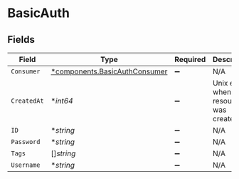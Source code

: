 # BasicAuth


## Fields

| Field                                                                         | Type                                                                          | Required                                                                      | Description                                                                   |
| ----------------------------------------------------------------------------- | ----------------------------------------------------------------------------- | ----------------------------------------------------------------------------- | ----------------------------------------------------------------------------- |
| `Consumer`                                                                    | [*components.BasicAuthConsumer](../../models/components/basicauthconsumer.md) | :heavy_minus_sign:                                                            | N/A                                                                           |
| `CreatedAt`                                                                   | **int64*                                                                      | :heavy_minus_sign:                                                            | Unix epoch when the resource was created.                                     |
| `ID`                                                                          | **string*                                                                     | :heavy_minus_sign:                                                            | N/A                                                                           |
| `Password`                                                                    | **string*                                                                     | :heavy_minus_sign:                                                            | N/A                                                                           |
| `Tags`                                                                        | []*string*                                                                    | :heavy_minus_sign:                                                            | N/A                                                                           |
| `Username`                                                                    | **string*                                                                     | :heavy_minus_sign:                                                            | N/A                                                                           |